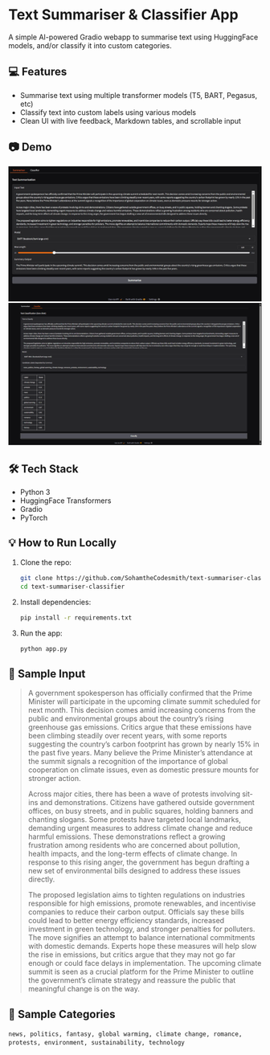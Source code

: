# Text Summariser & Classifier App

A simple AI-powered Gradio webapp to summarise text using HuggingFace models, and/or classify it into custom categories.

## 💻 Features
- Summarise text using multiple transformer models (T5, BART, Pegasus, etc)
- Classify text into custom labels using various models
- Clean UI with live feedback, Markdown tables, and scrollable input

## 📷 Demo
![screenshot](assets/screenshot_1.png)
![screenshot](assets/screenshot_2.png)

## 🛠 Tech Stack
- Python 3
- HuggingFace Transformers
- Gradio
- PyTorch

## 💡 How to Run Locally

1. Clone the repo:
    ```bash
    git clone https://github.com/SohamtheCodesmith/text-summariser-classifier.git
    cd text-summariser-classifier
    ```

2. Install dependencies:
    ```bash
    pip install -r requirements.txt
    ```

3. Run the app:
    ```bash
    python app.py
    ```

## 🧪 Sample Input


> A government spokesperson has officially confirmed that the Prime Minister will participate in the upcoming climate summit scheduled for next month. This decision comes amid increasing concerns from the public and environmental groups about the country’s rising greenhouse gas emissions. Critics argue that these emissions have been climbing steadily over recent years, with some reports suggesting the country’s carbon footprint has grown by nearly 15% in the past five years. Many believe the Prime Minister’s attendance at the summit signals a recognition of the importance of global cooperation on climate issues, even as domestic pressure mounts for stronger action.
> 
> Across major cities, there has been a wave of protests involving sit-ins and demonstrations. Citizens have gathered outside government offices, on busy streets, and in public squares, holding banners and chanting slogans. Some protests have targeted local landmarks, demanding urgent measures to address climate change and reduce harmful emissions. These demonstrations reflect a growing frustration among residents who are concerned about pollution, health impacts, and the long-term effects of climate change. In response to this rising anger, the government has begun drafting a new set of environmental bills designed to address these issues directly.
> 
> The proposed legislation aims to tighten regulations on industries responsible for high emissions, promote renewables, and incentivise companies to reduce their carbon output. Officials say these bills could lead to better energy efficiency standards, increased investment in green technology, and stronger penalties for polluters. The move signifies an attempt to balance international commitments with domestic demands. Experts hope these measures will help slow the rise in emissions, but critics argue that they may not go far enough or could face delays in implementation. The upcoming climate summit is seen as a crucial platform for the Prime Minister to outline the government’s climate strategy and reassure the public that meaningful change is on the way.


## 🧾 Sample Categories

`news, politics, fantasy, global warming, climate change, romance, protests, environment, sustainability, technology`